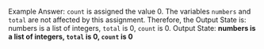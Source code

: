 Example Answer:
`count` is assigned the value 0. The variables `numbers` and `total` are not affected by this assignment. Therefore, the Output State is: numbers is a list of integers, `total` is 0, `count` is 0.
Output State: **numbers is a list of integers, `total` is 0, `count` is 0**